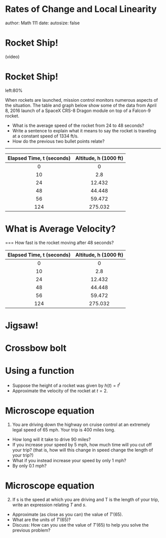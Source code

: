 Rates of Change and Local Linearity
========================================================
author: Math 111
date: 
autosize: false

Rocket Ship!
===
(video)

Rocket Ship!
===
left:80%

When rockets are launched, mission control monitors numerous aspects of the situation. The table and graph below show some of the data from April 8, 2016 launch of a SpaceX CRS-8 Dragon module on top of a Falcon-9 rocket.

* What is the average speed of the rocket from 24 to 48 seconds?
* Write a sentence to explain what it means to say the rocket is traveling at a constant speed of 1334 ft/s.
* How do the previous two bullet points relate?

***



| Elapsed Time, t (seconds) | Altitude, h (1000 ft) |
|:-------------------------:|:---------------------:|
|             0             |           0           |
|             10            |          2.8          |
|             24            |         12.432        |
|             48            |         44.448        |
|             56            |         59.472        |
|            124            |        275.032        |



What is Average Velocity?
===

===
How fast is the rocket moving after 48 seconds?

| Elapsed Time, t (seconds) | Altitude, h (1000 ft) |
|:-------------------------:|:---------------------:|
|             0             |           0           |
|             10            |          2.8          |
|             24            |         12.432        |
|             48            |         44.448        |
|             56            |         59.472        |
|            124            |        275.032        |

Jigsaw!
===

Crossbow bolt
===

Using a function
===
* Suppose the height of a rocket was given by $h(t)=t^t$
* Approximate the velocity of the rocket at $t=2$.

Microscope equation
===
1. You are driving down the highway on cruise control at an extremely legal speed of 65 mph. Your trip is 400 miles long.
  * How long will it take to drive 90 miles?
  * If you increase your speed by 5 mph, how much time will you cut off your trip? (that is, how will this change in speed change the length of your trip?)
  * What if you instead increase your speed by only 1 mph?
  * By only 0.1 mph?
  
Microscope equation
===
2. If s is the speed at which you are driving and T is the length of your trip, write an expression relating $T$ and $s$.
  * Approximate (as close as you can) the value of $T'(65)$.
  * What are the units of $T'(65)$?
  * Discuss: How can you use the value of $T'(65)$ to help you solve the previous problem?
